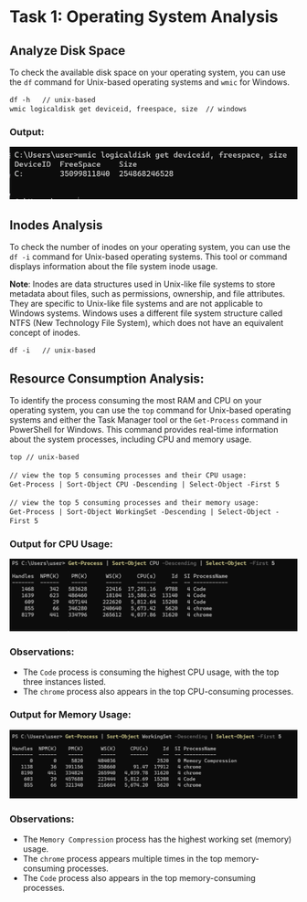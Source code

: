 #  Task 1: Operating System Analysis

## Analyze Disk Space

To check the available disk space on your operating system, you can use the `df` command for Unix-based operating systems and `wmic` for Windows.

```
df -h   // unix-based
wmic logicaldisk get deviceid, freespace, size  // windows
```

### Output:
![Alt text](image.png)

## Inodes Analysis

To check the number of inodes on your operating system, you can use the `df -i` command for Unix-based operating systems. This tool or command displays information about the file system inode usage.

**Note**: Inodes are data structures used in Unix-like file systems to store metadata about files, such as permissions, ownership, and file attributes. They are specific to Unix-like file systems and are not applicable to Windows systems. Windows uses a different file system structure called NTFS (New Technology File System), which does not have an equivalent concept of inodes.

```
df -i   // unix-based
```

## Resource Consumption Analysis:
To identify the process consuming the most RAM and CPU on your operating system, you can use the `top` command for Unix-based operating systems and either the Task Manager tool or the `Get-Process` command in PowerShell for Windows. This command provides real-time information about the system processes, including CPU and memory usage.

```
top // unix-based

// view the top 5 consuming processes and their CPU usage:
Get-Process | Sort-Object CPU -Descending | Select-Object -First 5

// view the top 5 consuming processes and their memory usage:
Get-Process | Sort-Object WorkingSet -Descending | Select-Object -First 5
```

### Output for CPU Usage:

![Alt text](image-1.png)

### Observations:

- The `Code` process is consuming the highest CPU usage, with the top three instances listed.
- The `chrome` process also appears in the top CPU-consuming processes.

### Output for Memory Usage:

![Alt text](image-2.png)

### Observations:

- The `Memory Compression` process has the highest working set (memory) usage.
- The `chrome` process appears multiple times in the top memory-consuming processes.
- The `Code` process also appears in the top memory-consuming processes.
